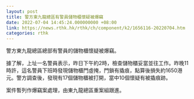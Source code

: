 ```yaml
---
layout: post
title: 警方東九龍總區有警員儲物櫃懷疑被爆竊
date: 2022-07-04 14:45:24.000000000 +08:00
link: https://news.rthk.hk/rthk/ch/component/k2/1656116-20220704.htm
categories: rthk
---
```


警方東九龍總區總部有警員的儲物櫃懷疑被爆竊。

據了解，上址一名警員表示，昨日下午約2時，檢查儲物櫃妥當並往工作。昨晚11時許，這名警員下班時發現儲物櫃門虛掩，門鎖有撬痕，點算後損失約1650港元。警方調查後，發現有17個儲物櫃被打開，當中10個懷疑有被撬痕跡。

案件暫列作爆竊案處理，由東九龍總區重案組跟進。
